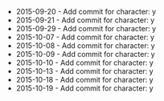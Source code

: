 - 2015-09-20 - Add commit for character: y
- 2015-09-21 - Add commit for character: y
- 2015-09-29 - Add commit for character: y
- 2015-10-07 - Add commit for character: y
- 2015-10-08 - Add commit for character: y
- 2015-10-09 - Add commit for character: y
- 2015-10-10 - Add commit for character: y
- 2015-10-13 - Add commit for character: y
- 2015-10-18 - Add commit for character: y
- 2015-10-19 - Add commit for character: y
